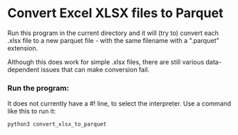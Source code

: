 # Convert Excel XLSX files to Parquet

Run this program in the current directory and it will (try to) convert each .xlsx file to a new parquet file - with the same filename with a ".parquet" extension.

Although this does work for simple .xlsx files, there are still various data-dependent issues that can make conversion fail.

### Run the program: 
It does not currently have a #! line, to select the interpreter. Use a command like this to run it:   

```shell
python3 convert_xlsx_to_parquet
``` 
